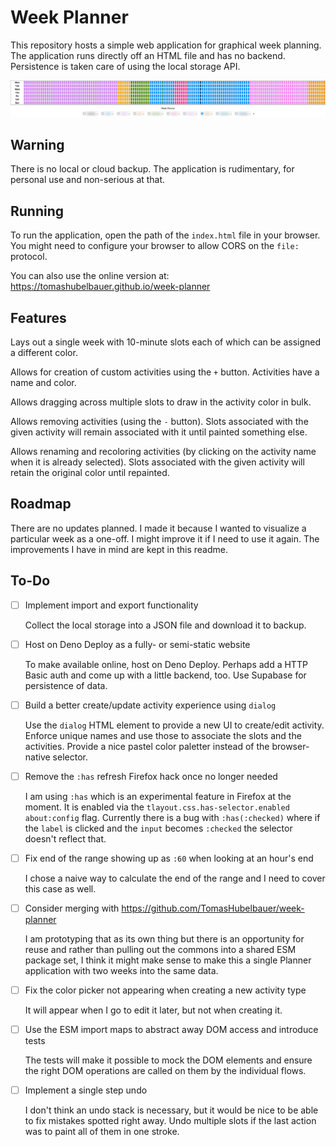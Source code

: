 # Week Planner

This repository hosts a simple web application for graphical week planning.
The application runs directly off an HTML file and has no backend.
Persistence is taken care of using the local storage API.

![](screenshot.png)

## Warning

There is no local or cloud backup.
The application is rudimentary, for personal use and non-serious at that.

## Running

To run the application, open the path of the `index.html` file in your browser.
You might need to configure your browser to allow CORS on the `file:` protocol.

You can also use the online version at:
https://tomashubelbauer.github.io/week-planner

## Features

Lays out a single week with 10-minute slots each of which can be assigned a
different color.

Allows for creation of custom activities using the `+` button.
Activities have a name and color.

Allows dragging across multiple slots to draw in the activity color in bulk.

Allows removing activities (using the `-` button).
Slots associated with the given activity will remain associated with it until
painted something else.

Allows renaming and recoloring activities (by clicking on the activity name when
it is already selected).
Slots associated with the given activity will retain the original color until
repainted.

## Roadmap

There are no updates planned.
I made it because I wanted to visualize a particular week as a one-off.
I might improve it if I need to use it again.
The improvements I have in mind are kept in this readme.

## To-Do

- [ ] Implement import and export functionality

  Collect the local storage into a JSON file and download it to backup.

- [ ] Host on Deno Deploy as a fully- or semi-static website

  To make available online, host on Deno Deploy.
  Perhaps add a HTTP Basic auth and come up with a little backend, too.
  Use Supabase for persistence of data.

- [ ] Build a better create/update activity experience using `dialog`

  Use the `dialog` HTML element to provide a new UI to create/edit activity.
  Enforce unique names and use those to associate the slots and the activities.
  Provide a nice pastel color paletter instead of the browser-native selector.

- [ ] Remove the `:has` refresh Firefox hack once no longer needed

  I am using `:has` which is an experimental feature in Firefox at the moment.
  It is enabled via the `tlayout.css.has-selector.enabled` `about:config` flag.
  Currently there is a bug with `:has(:checked)` where if the `label` is clicked
  and the `input` becomes `:checked` the selector doesn't reflect that.

- [ ] Fix end of the range showing up as `:60` when looking at an hour's end

  I chose a naive way to calculate the end of the range and I need to cover this
  case as well.

- [ ] Consider merging with https://github.com/TomasHubelbauer/week-planner

  I am prototyping that as its own thing but there is an opportunity for reuse
  and rather than pulling out the commons into a shared ESM package set, I think
  it might make sense to make this a single Planner application with two weeks
  into the same data.

- [ ] Fix the color picker not appearing when creating a new activity type

  It will appear when I go to edit it later, but not when creating it.

- [ ] Use the ESM import maps to abstract away DOM access and introduce tests

  The tests will make it possible to mock the DOM elements and ensure the right
  DOM operations are called on them by the individual flows.

- [ ] Implement a single step undo

  I don't think an undo stack is necessary, but it would be nice to be able to
  fix mistakes spotted right away.
  Undo multiple slots if the last action was to paint all of them in one stroke.
